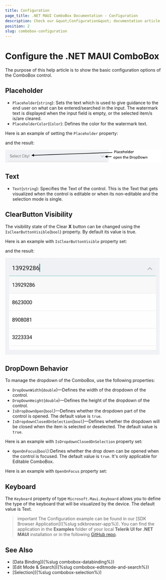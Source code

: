 ```yaml
---
title: Configuration
page_title: .NET MAUI ComboBox Documentation - Configuration
description: Check our &quot;Configuration&quot; documentation article for Telerik UI for .NET MAUI ComboBox.
position: 2
slug: combobox-configuration
---
```


# Configure the .NET MAUI ComboBox

The purpose of this help article is to show the basic configuration options of the ComboBox control.

## Placeholder

* `Placeholder`(`string`): Sets the text which is used to give guidance to the end user on what can be entered/searched in the input. The watermark text is displayed when the input field is empty, or the selected item/s is/are cleared. 
* `PlaceholderColor`(`Color`): Defines the color for the watermark text. 

Here is an example of setting the `Placeholder` property:

<snippet id='combobox-configuration-placeholder'/>

and the result:

![ComboBox Placeholder](images/combobox-visual-structure.png)

## Text

* `Text`(`string`): Specifies the Text of the control. This is the Text that gets visualized when the control is editable or when its non-editable and the selection mode is single.

## ClearButton Visibility

The visibility state of the Clear **X** button can be changed using the `IsClearButtonVisible`(`bool`) property. By default its value is true.

Here is an example with `IsClearButtonVisible` property set:

<snippet id='combobox-configuration-clearbuttonvisible-false'/>

and the result: 

![ComboBox Clear Button Visibility](images/combobox-clearbuttonvisibility.png)

## DropDown Behavior

To manage the dropdown of the ComboBox, use the following properties:

* `DropDownWidth`(`double`)&mdash;Defines the width of the dropdown of the control.
* `DropDownHeight`(`double`)&mdash;Defines the height of the dropdown of the control.
* `IsDropDownOpen`(`bool`)&mdash;Defines whether the dropdown part of the control is opened. The default value is `true`. 
* `IsDropdownClosedOnSelection`(`bool`)&mdash;Defines whether the dropdown will be closed when the item is selected or deselected. The default value is `true`.

Here is an example with `IsDropdownClosedOnSelection` property set:

<snippet id='combobox-configuration-dropdownvisibility-isdropdownclosed'/>

* `OpenOnFocus`(`bool`):Defines whether the drop down can be opened when the control is focused. The default value is `true`. It's only applicable for Editable ComboBox.

Here is an example with `OpenOnFocus` property set:

<snippet id='combobox-configuration-dropdownvisibility-openonfocus'/>

## Keyboard

The `Keyboard` property of type `Microsoft.Maui.Keyboard` allows you to define the type of the keyboard that will be visualized by the device. The default value is Text.

>important The Configuration example can be found in our [SDK Browser Application]({%slug sdkbrowser-app%}). You can find the application in the **Examples** folder of your local **Telerik UI for .NET MAUI** installation or in the following [GitHub repo](https://github.com/telerik/maui-samples/tree/main/Samples/SdkBrowser).

## See Also

- [Data Binding]({%slug combobox-databinding%}) 
- [Edit Mode & Search]({%slug combobox-editmode-and-search%}) 
- [Selection]({%slug combobox-selection%}) 
